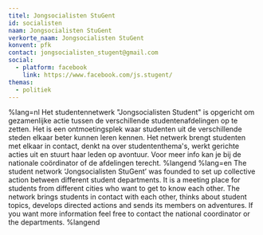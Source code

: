 ```yaml
---
titel: Jongsocialisten StuGent
id: socialisten
naam: Jongsocialisten StuGent
verkorte_naam: Jongsocialisten StuGent
konvent: pfk
contact: jongsocialisten_stugent@gmail.com
social:
  - platform: facebook
    link: https://www.facebook.com/js.stugent/
themas:
  - politiek
---
```


%lang=nl 
Het studentennetwerk "Jongsocialisten Student" is opgericht om gezamenlijke actie tussen de verschillende studentenafdelingen op te zetten. Het is een ontmoetingsplek waar studenten uit de verschillende steden elkaar beter kunnen leren kennen.
Het netwerk brengt studenten met elkaar in contact, denkt na over studententhema's, werkt gerichte acties uit en stuurt haar leden op avontuur.
Voor meer info kan je bij de nationale coördinator of de afdelingen terecht. 
%langend 
%lang=en 
The student network ‘Jongsocialisten StuGent’ was founded to set up collective action between different student departments. It is a meeting place for students from different cities who want to get to know each other. The network brings students in contact with each other, thinks about student topics, develops directed actions and sends its members on adventures. If you want more information feel free to contact the national coordinator or the departments. 
%langend
